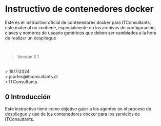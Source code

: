 <!-- Instructivo sobre como desplegar y usar los contenedores docker de los servicios ITC -->
# Instructivo de contenedores docker 
Este es el instructivo oficial de contenedores docker para ITConsultants, este material no contiene, especialmente en los archivos de configuración, claves y nombres de usuario genéricos que deben ser cambiados a la hora de realizar un despliegue

<br>
<!-- créditos -->

> Versión 0.1 
<br>
> 18/7/2024
<br>
> jcortes@itconsultants.cl
<br>
> ITConsultants


<!-- tabla de contenidos     -->

## 0 Introducción

Este instructivo tiene como objetivo guiar a los agentes en el proceso de despliegue y uso de los contenedores docker para los servicios de ITConsultants.

<!-- alternativas para despliegue -->

